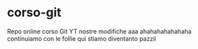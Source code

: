 # corso-git
Repo online corso Git YT
nostre modifiche
aaa
ahahahahahahaha
continuiamo con le follie
qui stiamo diventanto pazzii
